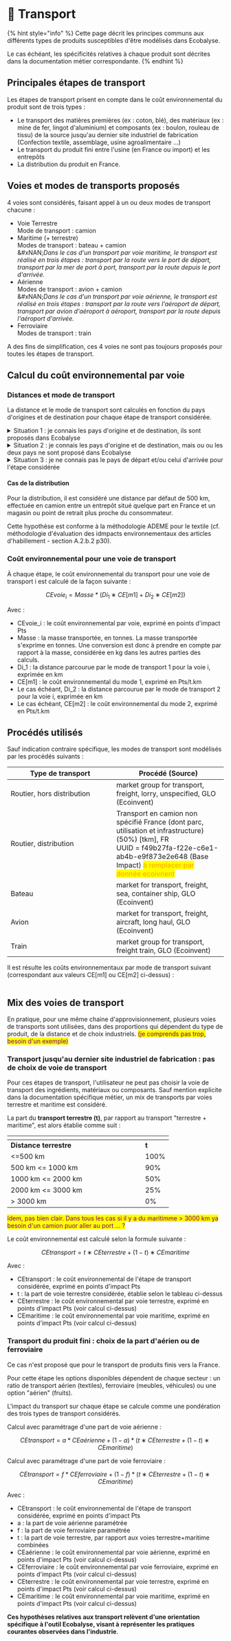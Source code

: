 # 🚚 Transport

{% hint style="info" %}
Cette page décrit les principes communs aux différents types de produits susceptibles d'être modélisés dans Ecobalyse.&#x20;

Le cas échéant, les spécificités relatives à chaque produit sont décrites dans la documentation métier correspondante.
{% endhint %}

## Principales étapes de transport <a href="#distribution" id="distribution"></a>

Les étapes de transport prisent en compte dans le coût environnemental du produit sont de trois types : &#x20;

* Le transport des matières premières (ex : coton, blé), des matériaux (ex : mine de fer, lingot d'aluminium)  et composants (ex :  boulon, rouleau de tissu) de la source jusqu'au dernier site industriel de fabrication (Confection textile, assemblage, usine agroalimentaire ...)&#x20;
* Le transport du produit fini entre l'usine (en France ou import) et les entrepôts
* La distribution du produit en France.

## Voies et modes de transports proposés

4 voies sont considérés, faisant appel à un ou deux modes de transport chacune :

* Voie Terrestre\
  Mode de transport : camion
* Maritime (+ terrestre)\
  Modes de transport : bateau + camion\
  &#xNAN;_&#x44;ans le cas d'un transport par voie maritime, le transport est réalisé en trois étapes : transport par la route vers le port de départ, transport par la mer de port à port, transport par la route depuis le port d'arrivée._
* Aérienne\
  Modes de transport : avion + camion\
  &#xNAN;_&#x44;ans le cas d'un transport par voie aérienne, le transport est réalisé en trois étapes : transport par la route vers l'aéroport de départ, transport par avion d'aéroport à aéroport, transport par la route depuis l'aéroport d'arrivée._&#x20;
* Ferroviaire\
  Modes de transport : train

A des fins de simplification, ces 4 voies ne sont pas toujours proposés pour toutes les étapes de transport.

## Calcul du coût environnemental par voie

### Distances et mode de transport

La distance et le mode de transport sont calculés en fonction du pays d'origines et de destination pour chaque étape de transport considérée.&#x20;

<details>

<summary>Situation 1 : je connais les pays d'origine et de destination, ils sont proposés dans Ecobalyse</summary>

Les distances entre pays sont calculées de la façon suivante en fonction du mode de transport principal choisi :&#x20;

**Voie terrestre :**&#x20;

La distance par voie terrestre est calculée avec le calculateur [https://www.searates.com/services/distances-time](https://www.searates.com/services/distances-time/) (calculateur recommandé par le PEF, [Product Environmental Footprint Category Rules Guidance](https://eplca.jrc.ec.europa.eu/permalink/PEFCR_guidance_v6.3-2.pdf), 7.14.3 From factory to final client)

**Voie maritime (+ terrestre)** :&#x20;

Le choix d'une voie maritime se décline en deux composantes :

* Transport par bateau, avec une distance de port à port. Calcul de la distance avec le calculateur [https://www.searates.com/services/distances-time](https://www.searates.com/services/distances-time/) (calculateur recommandé par la méthode PEF).
*   Transport par camion : distance fixée à 1000km. Pour les pays situés à moins de 2000 km en transport terrestre, cette distance est ramenée à la moitié de la distance en transport terrestre.&#x20;

    Dvoiemer\_camion = min (1000; Dvoieterre/2)

    avec :&#x20;

    * Dvoiemer\_camion : distance en camion par la voie maritime, en km
    * Dvoieterre : distance en camion par la voie terrestre, en km

**Voie aérienne (+ terrestre)** :&#x20;

Le choix d'une voie aérienne se décline en deux composantes :

* Transport par avion, avec une distance d'aéroport à aéroport. Calcul de distance à vol d'oiseau avec geopy.distance, entre le centre de chaque pays.
*   Transport par camion : distance fixée à 1000km. Pour les pays situés à moins de 2000 km en transport terrestre, cette distance est ramenée à la moitié de la distance en transport terrestre.

    Dvoieair\_camion = min (1000; Dvoieterre/2)

    avec :&#x20;

    * Dvoieair\_camion : distance en camion par la voie aérienne, en km
    * Dvoieterre : distance en camion par la voie terrestre, en km

**Voie ferroviaire** : La distance par voie ferroviaire est calculée avec le calculateur [https://www.searates.com/services/distances-time](https://www.searates.com/services/distances-time/) EN COURS



Lorsque deux étapes successives sont réalisées dans un même pays, des distances par défaut sont considérées :&#x20;

* Distance par voie terrestre : 500 km
* Distance par voie aérienne : 500 km en avion + 250 km par camion
* Distance par voie ferroviaire : 500 km
* Le transport maritime est exclu.

_Ce choix de distance par défaut relève d'une orientation spécifique à l'outil et devant être discutée. Le cas de deux étapes successives réalisées sur un même site, avec donc une distance nulle, pourrait être intégré._

[Toutes les distances entre pays (identifiés par leurs code alpha-2) sont visibles sur cette page](https://github.com/MTES-MCT/wikicarbone/blob/master/public/data/transports.json) (hors distances vers et depuis les ports et aéroports)

</details>

<details>

<summary>Situation 2 : je connais les pays d'origine et de destination, mais ou ou les deux pays ne sont proposé dans Ecobalyse</summary>

Je sélectionne la région (ex : _Europe de l'Ouest_ pour _Allemagne_)

Afin de définir les distances et modes de transport utilisés pour chaque région, un pays est défini en arrière plan :

* Europe de l'Ouest = Espagne
* Europe de l'Est = République Tchèque
* Asie = Chine
* Afrique = Ethiopie
* Amérique du Nord = Etats-Unis
* Amérique latine = Brésil
* Océanie = Australie
* Moyen-Orient = Turquie

Le transport est ensuite calculé de la même façon que si ce pays était directement sélectionné.

</details>

<details>

<summary>Situation 3 : je ne connais pas le pays de départ et/ou celui d'arrivée pour l'étape considérée</summary>

Je sélectionne "Inconnu (par défaut)"

Dans ce cas, les distances suivantes sont fixées par défaut, en cohérence avec la méthode PEF ([Product Environmental Footprint Category Rules Guidance](https://eplca.jrc.ec.europa.eu/permalink/PEFCR_guidance_v6.3-2.pdf), 7.14.3 From factory to final client) :&#x20;

* 1000 km de transport routier, correspondant au transport de l'usine au port ou aéroport de départ et au transport du port ou aéroport d'arrivée à l'usine ou lieu de stockage d'arrivée
* 18 000 km de transport maritime ou 10 000 km de transport aérien (pas de transport par train)

</details>

#### Cas de la distribution

Pour la distribution, il est considéré une distance par défaut de 500 km, effectuée en camion entre un entrepôt situé quelque part en France et un magasin ou point de retrait plus proche du consommateur.

Cette hypothèse est conforme à la méthodologie ADEME pour le textile (cf. méthodologie d'évaluation des idmpacts environnementaux des articles d'habillement - section A.2.b.2 p30).&#x20;

### Coût environnemental pour une voie de transport

À chaque étape, le coût environnemental du transport pour une voie de transport i est calculé de la façon suivante :

$$
CEvoie_i=Masse*(Di_1∗CE[m1]+Di_2∗CE[m2])
$$

Avec :&#x20;

* CEvoie\_i : le coût environnemental par voie, exprimé en points d'impact Pts
* Masse : la masse transportée, en tonnes. La masse transportée s'exprime en tonnes. Une conversion est donc à prendre en compte par rapport à la masse, considérée en kg dans les autres parties des calculs.
* Di\_1 : la distance parcourue par le mode de transport 1 pour la voie i, exprimée en km
* CE\[m1] : le coût environnemental du mode 1, exprimé en Pts/t.km
* Le cas échéant, Di\_2 : la distance parcourue par le mode de transport 2 pour la voie i, exprimée en km
* Le cas échéant, CE\[m2] : le coût environnemental du mode 2, exprimé en Pts/t.km

## Procédés utilisés

Sauf indication contraire spécifique, les modes de transport sont modélisés par les procédés suivants :

<table><thead><tr><th width="230">Type de transport</th><th>Procédé (Source)</th></tr></thead><tbody><tr><td>Routier, hors distribution</td><td>market group for transport, freight, lorry, unspecified, GLO (Ecoinvent)</td></tr><tr><td>Routier, distribution</td><td>Transport en camion non spécifié France (dont parc, utilisation et infrastructure) (50%) [tkm], FR<br>UUID = f49b27fa-f22e-c6e1-ab4b-e9f873e2e648 (Base Impact) <mark style="color:orange;">à remplacer par donnée ecoivnent</mark></td></tr><tr><td>Bateau</td><td>market for transport, freight, sea, container ship, GLO (Ecoinvent)</td></tr><tr><td>Avion</td><td>market for transport, freight, aircraft, long haul, GLO (Ecoinvent)</td></tr><tr><td>Train</td><td>market group for transport, freight train, GLO (Ecoinvent)</td></tr></tbody></table>

Il est résulte les coûts environnementaux par mode de transport suivant (correspondant aux valeurs CE\[m1] ou CE\[m2] ci-dessus) :&#x20;

<figure><img src="../.gitbook/assets/image (314).png" alt=""><figcaption></figcaption></figure>

## Mix des voies de transport

En pratique, pour une même chaine d'approvisionnement, plusieurs voies de transports sont utilisées, dans des proportions qui dépendent du type de produit, de la distance et de choix industriels. <mark style="color:purple;">(je comprends pas trop, besoin d'un exemple)</mark>

### Transport jusqu'au dernier site industriel de fabrication : pas de choix de voie de transport

Pour ces étapes de transport, l'utilisateur ne peut pas choisir la voie de transport des ingrédients, matériaux ou composants. Sauf mention explicite dans la documentation spécifique métier, un mix de transports par voies terrestre et maritime est considéré.

La part du **transport terrestre (t)**, par rapport au transport "terrestre + maritime", est alors établie comme suit :

<table data-header-hidden><thead><tr><th width="297"></th><th></th></tr></thead><tbody><tr><td><strong>Distance terrestre</strong></td><td><strong>t</strong></td></tr><tr><td>&#x3C;=500 km</td><td>100%</td></tr><tr><td>500 km &#x3C;= 1000 km</td><td>90%</td></tr><tr><td>1000 km &#x3C;= 2000 km</td><td>50%</td></tr><tr><td>2000 km &#x3C;= 3000 km</td><td>25%</td></tr><tr><td>> 3000 km</td><td>0%</td></tr></tbody></table>

<mark style="color:purple;">Idem, pas bien clair. Dans tous les cas si il y a du maritimme > 3000 km ya besoin d'un camion puor aller au port ... ?</mark>

Le coût environnemental est calculé selon la formule suivante :

$$
CEtransport=t∗CEterrestre+(1−t)∗CEmaritime
$$

Avec :&#x20;

* CEtransport : le coût environnemental de l'étape de transport considérée, exprimé en points d'impact Pts
* t : la part de voie terrestre considérée, établie selon le tableau ci-dessus
* CEterrestre : le coût environnemental par voie terrestre, exprimé en points d'impact Pts (voir calcul ci-dessus)
* CEmaritime : le coût environnemental par voie maritime, exprimé en points d'impact Pts (voir calcul ci-dessus)

### Transport du produit fini  : choix de la part d'aérien ou de ferroviaire

Ce cas n'est proposé que pour le transport de produits finis vers la France.

Pour cette étape les options disponibles dépendent de chaque secteur : un ratio de transport aérien (textiles), ferroviaire (meubles, véhicules) ou une option "aérien" (fruits).

L'impact du transport sur chaque étape se calcule comme une pondération des trois types de transport considérés.

Calcul avec paramétrage d'une part de voie aérienne :&#x20;

$$
CEtransport=a*CEaérienne+(1-a)*( t∗CEterrestre+(1−t)∗CEmaritime)
$$

Calcul avec paramétrage d'une part de voie ferroviaire :&#x20;

$$
CEtransport=f*CEferroviaire+(1-f)*( t∗CEterrestre+(1−t)∗CEmaritime)
$$

Avec :&#x20;

* CEtransport : le coût environnemental de l'étape de transport considérée, exprimé en points d'impact Pts
* a : la part de voie aérienne paramétrée
* f : la part de voie ferroviaire paramétrée
* t : la part de voie terrestre, par rapport aux voies terrestre+maritime combinées
* CEaérienne : le coût environnemental par voie aérienne, exprimé en points d'impact Pts (voir calcul ci-dessus)
* CEferroviaire : le coût environnemental par voie ferroviaire, exprimé en points d'impact Pts (voir calcul ci-dessus)
* CEterrestre : le coût environnemental par voie terrestre, exprimé en points d'impact Pts (voir calcul ci-dessus)
* CEmaritime : le coût environnemental par voie maritime, exprimé en points d'impact Pts (voir calcul ci-dessus)

**Ces hypothèses relatives aux transport relèvent d'une orientation spécifique à l'outil Ecobalyse, visant à représenter les pratiques courantes observées dans l'industrie**.

